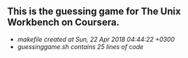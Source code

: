 ## This is the guessing game for The Unix Workbench on Coursera.
- *makefile created at Sun, 22 Apr 2018 04:44:22 +0300*
- *guessinggame.sh contains 25 lines of code*
